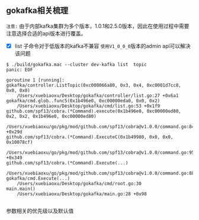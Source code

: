 ## gokafka相关梳理

`注意:` 由于内部kafka集群为多个版本，1.0.1和2.5.0版本，因此在使用过程中需要注意选择合适的api版本进行覆盖。

- [X] list 子命令对于低版本的kafka不兼容 `使用V1_0_0_0`版本的admin api可以解决该问题

```
$ ./build/gokafka.mac --cluster dev-kafka list  topic
panic: EOF

goroutine 1 [running]:
gokafka/controller.ListTopic(0xc000066a80, 0x3, 0x4, 0xc0001d7cc8, 0x0, 0x0)
	/Users/xuebiaoxu/Desktop/gokafka/controller/list.go:27 +0x6a1
gokafka/cmd.glob..func5(0x1b496e0, 0xc00000eda0, 0x0, 0x2)
	/Users/xuebiaoxu/Desktop/gokafka/cmd/list.go:53 +0x1f9
github.com/spf13/cobra.(*Command).execute(0x1b496e0, 0xc00000ed80, 0x2, 0x2, 0x1b496e0, 0xc00000ed80)
	/Users/xuebiaoxu/go/pkg/mod/github.com/spf13/cobra@v1.0.0/command.go:846 +0x29d
github.com/spf13/cobra.(*Command).ExecuteC(0x1b49980, 0x0, 0x0, 0x10078cf)
	/Users/xuebiaoxu/go/pkg/mod/github.com/spf13/cobra@v1.0.0/command.go:950 +0x349
github.com/spf13/cobra.(*Command).Execute(...)
	/Users/xuebiaoxu/go/pkg/mod/github.com/spf13/cobra@v1.0.0/command.go:887
gokafka/cmd.Execute(...)
	/Users/xuebiaoxu/Desktop/gokafka/cmd/root.go:30
main.main()
	/Users/xuebiaoxu/Desktop/gokafka/main.go:28 +0x98


```

参数相关的优先级以及默认值
